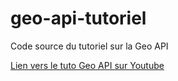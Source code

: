 # geo-api-tutoriel
Code source du tutoriel sur la Geo API

[Lien vers le tuto Geo API sur Youtube](https://www.youtube.com/playlist?list=PL4hDKlCKbj862EwHuNlRyRWVJ_3N4popv)
